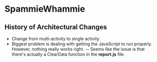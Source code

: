 # SpammieWhammie


## History of Architectural Changes
- Change from multi-activity to single activity
- Biggest problem is dealing with getting the JavaScript to run properly. However, nothing really works right. 
-- Seems like the issue is that there's actually a ClearData function in the **report.js** file.
